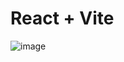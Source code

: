 # React + Vite

![image](https://github.com/user-attachments/assets/ded335a5-339f-4837-8d73-3a48c79513ce)
